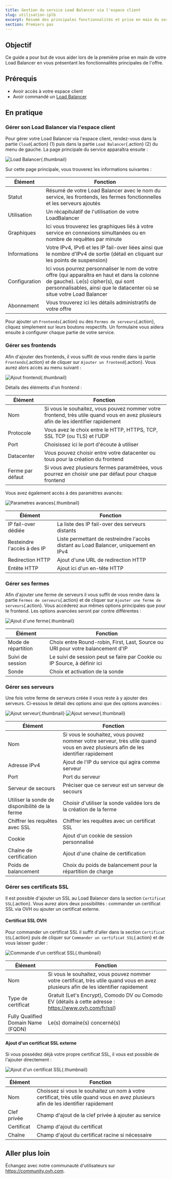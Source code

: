 ```yaml
---
title: Gestion du service Load Balancer via l'espace client
slug: utilisation-iplb
excerpt: Résumé des principales fonctionnalités et prise en main du service Load Balancer via l'espace client
section: Premiers pas
---
```


## Objectif
Ce guide a pour but de vous aider lors de la première prise en main de votre Load Balancer en vous présentant les fonctionnalités principales de l'offre.

## Prérequis
- Avoir accès à votre espace client
- Avoir commandé un [Load Balancer](https://www.ovh.com/fr/solutions/load-balancer)

## En pratique

### Gérer son Load Balancer via l'espace client
Pour gérer votre Load Balancer via l'espace client, rendez-vous dans la partie `Cloud`{.action} (1) puis dans la partie `Load Balancer`{.action} (2) du menu de gauche. La page principale du service apparaîtra ensuite :

![Load Balancer](images/lb_main_page.png){.thumbnail}

Sur cette page principale, vous trouverez les informations suivantes :

|Élément|Fonction|
|---|---|
|Statut|Résumé de votre Load Balancer avec le nom du service, les frontends, les fermes fonctionnelles et les serveurs ajoutés|
|Utilisation|Un récapitulatif de l'utilisation de votre LoadBalancer|
|Graphiques|Ici vous trouverez les graphiques liés à votre service en connexions simultanées ou en nombre de requêtes par minute|
|Informations|Votre IPv4, IPv6 et les IP fail-over liées ainsi que le nombre d'IPv4 de sortie (détail en cliquant sur les points de suspension)|
|Configuration|Ici vous pourrez personnaliser le nom de votre offre (qui apparaîtra en haut et dans la colonne de gauche). Le(s) cipher(s), qui sont personnalisables, ainsi que le datacenter où se situe votre Load Balancer|
|Abonnement|Vous trouverez ici les détails administratifs de votre offre|


Pour ajouter un `Frontends`{.action} ou des `Fermes de serveurs`{.action}, cliquez simplement sur leurs boutons respectifs. Un formulaire vous aidera ensuite à configurer chaque partie de votre service.


### Gérer ses frontends

Afin d'ajouter des frontends, il vous suffit de vous rendre dans la partie `Frontends`{.action} et de cliquer sur `Ajouter un frontend`{.action}. Vous aurez alors accès au menu suivant :


![Ajout frontend](images/add_frontend.png){.thumbnail}

Détails des éléments d'un frontend :


|Élément|Fonction|
|---|---|
|Nom|Si vous le souhaitez, vous pouvez nommer votre frontend, très utile quand vous en avez plusieurs afin de les identifier rapidement|
|Protocole|Vous avez le choix entre le HTTP, HTTPS, TCP, SSL TCP (ou TLS) et l'UDP|
|Port|Choisissez ici le port d'écoute à utiliser|
|Datacenter|Vous pouvez choisir entre votre datacenter ou tous pour la création du frontend|
|Ferme par défaut|Si vous avez plusieurs fermes paramétrées, vous pourrez en choisir une par défaut pour chaque frontend|

Vous avez également accès à des paramètres avancés:


![Parametres avances](images/advanced_frontend.png){.thumbnail}

|Élément|Fonction|
|---|---|
|IP fail-over dédiée|La liste des IP fail-over des serveurs distants|
|Resteindre l'accès à des IP|Liste permettant de restreindre l'accès distant au Load Balancer, uniquement en IPv4|
|Redirection HTTP|Ajout d'une URL de redirection HTTP|
|Entête HTTP|Ajout ici d'un en-tête HTTP|


### Gérer ses fermes
Afin d'ajouter une ferme de serveurs il vous suffit de vous rendre dans la partie `Fermes de serveurs`{.action} et de cliquer sur `Ajouter une ferme de serveurs`{.action}. Vous accéderez aux mêmes options principales que pour le frontend. Les options avancées seront par contre différentes :


![Ajout d'une ferme](images/advanced_cluster.png){.thumbnail}

|Élément|Fonction|
|---|---|
|Mode de répartition|Choix entre Round-robin, First, Last, Source ou URI pour votre balancement d'IP|
|Suivi de session|Le suivi de session peut se faire par Cookie ou IP Source, à définir ici|
|Sonde|Choix et activation de la sonde|


### Gérer ses serveurs
Une fois votre ferme de serveurs créée il vous reste à y ajouter des serveurs. Ci-essous le détail des options ainsi que des options avancées :


![Ajout serveur](images/add_server.png){.thumbnail}
![Ajout serveur](images/add_server_advanced.png){.thumbnail}


|Élément|Fonction|
|---|---|
|Nom|Si vous le souhaitez, vous pouvez nommer votre serveur, très utile quand vous en avez plusieurs afin de les identifier rapidement|
|Adresse IPv4|Ajout de l'IP du service qui agira comme serveur|
|Port|Port du serveur|
|Serveur de secours|Préciser que ce serveur est un serveur de secours|
|Utiliser la sonde de disponibilité de la ferme|Choisir d'utiliser la sonde validée lors de la création de la ferme|
|Chiffrer les requêtes avec SSL|Chiffrer les requêtes avec un certificat SSL|
|Cookie|Ajout d'un cookie de session personnalisé|
|Chaîne de certification|Ajout d'une chaîne de certification|
|Poids de balancement|Choix du poids de balancement pour la répartition de charge|


### Gérer ses certificats SSL
Il est possible d'ajouter un SSL au Load Balancer dans la section `Certificat SSL`{.action}. Vous aurez alors deux possibilités : commander un certificat SSL via OVH ou ajouter un certificat externe.

#### Certificat SSL OVH
Pour commander un certificat SSL il suffit d'aller dans la section `Certificat SSL`{.action} puis de cliquer sur `Commander un certificat SSL`{.action} et de vous laisser guider :


![Commande d'un certificat SSL](images/ordering_ssl.png){.thumbnail}


|Élément|Fonction|
|---|---|
|Nom|Si vous le souhaitez, vous pouvez nommer votre certificat, très utile quand vous en avez plusieurs afin de les identifier rapidement|
|Type de certificat|Gratuit (Let's Encrypt), Comodo DV ou Comodo EV (détails à cette adresse : https://www.ovh.com/fr/ssl)|
|Fully Qualified Domain Name (FQDN)|Le(s) domaine(s) concerné(s)|

#### Ajout d'un certificat SSL externe
Si vous possédez déjà votre propre certificat SSL, il vous est possible de l'ajouter directement :


![Ajout d'un certificat SSL](images/external_ssl.png){.thumbnail}


|Élément|Fonction|
|---|---|
|Nom|Choissez si vous le souhaitez un nom à votre certificat, très utile quand vous en avez plusieurs afin de les identifier rapidement|
|Clef privée|Champ d'ajout de la clef privée à ajouter au service|
|Certificat|Champ d'ajout du certificat|
|Chaîne|Champ d'ajout du certificat racine si nécessaire|


## Aller plus loin
Échangez avec notre communauté d'utilisateurs sur <https://community.ovh.com>.

